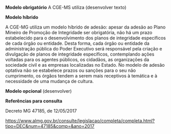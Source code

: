 **Modelo obrigatório**
A CGE-MS utiliza (desenvolver texto)

**Modelo híbrido**

A CGE-MG utiliza um modelo híbrido de adesão: apesar da adesão ao Plano Mineiro de Promoção de Integridade ser obrigatória, não há um prazo estabelecido para o desenvolvimento dos planos de integridade específicos de cada órgão ou entidade. Desta forma, cada órgão ou entidade da administração pública do Poder Executivo será responsável pela criação e divulgação de planos de integridade específicos, contemplando ações voltadas para os agentes públicos, os cidadãos, as organizações da sociedade civil e as empresas localizadas no Estado. No modelo de adesão optativa não se estabelece prazos ou sanções para o seu não cumprimento, os órgãos tendem a serem mais receptivos à temática e à necessidade de uma mudança de cultura. 

**Modelo opcional**
(desenvolver)

**Referências para consulta**

Decreto MG 47185, de 12/05/2017

https://www.almg.gov.br/consulte/legislacao/completa/completa.html?tipo=DEC&num=47185&comp=&ano=2017
